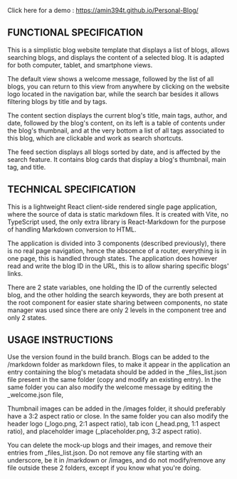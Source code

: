 Click here for a demo : https://amin394t.github.io/Personal-Blog/

## FUNCTIONAL SPECIFICATION

This is a simplistic blog website template that displays a list of blogs, allows searching blogs, and displays the content of a selected blog. It is adapted for both computer, tablet, and smartphone views.

The default view shows a welcome message, followed by the list of all blogs, you can return to this view from anywhere by clicking on the website logo located in the navigation bar, while the search bar besides it allows filtering blogs by title and by tags.

The content section displays the current blog's title, main tags, author, and date, followed by the blog's content, on its left is a table of contents under the blog's thumbnail, and at the very bottom a list of all tags associated to this blog, which are clickable and work as search shortcuts.

The feed section displays all blogs sorted by date, and is affected by the search feature. It contains blog cards that display a blog's thumbnail, main tag, and title.


## TECHNICAL SPECIFICATION

This is a lightweight React client-side rendered single page application, where the source of data is static markdown files. It is created with Vite, no TypeScript used, the only extra library is React-Markdown for the purpose of handling Markdown conversion to HTML.

The application is divided into 3 components (described previously), there is no real page navigation, hence the abscence of a router, everything is in one page, this is handled through states. The application does however read and write the blog ID in the URL, this is to allow sharing specific blogs' links.

There are 2 state variables, one holding the ID of the currently selected blog, and the other holding the search keywords, they are both present at the root component for easier state sharing between components, no state manager was used since there are only 2 levels in the component tree and only 2 states.


## USAGE INSTRUCTIONS

Use the version found in the build branch. Blogs can be added to the /markdown folder as markdown files, to make it appear in the application an entry containing the blog's metadata should be added in the _files_list.json file present in the same folder (copy and modify an existing entry). In the same folder you can also modify the welcome message by editing the _welcome.json file, 

Thumbnail images can be added in the /images folder, it should preferably have a 3:2 aspect ratio or close. In the same folder you can also modify the header logo (_logo.png, 2:1 aspect ratio), tab icon (_head.png, 1:1 aspect ratio), and placeholder image (_placeholder.png, 3:2 aspect ratio).

You can delete the mock-up blogs and their images, and remove their entries from _files_list.json. Do not remove any file starting with an underscore, be it in /markdown or /images, and do not modify/remove any file outside these 2 folders, except if you know what you're doing.
